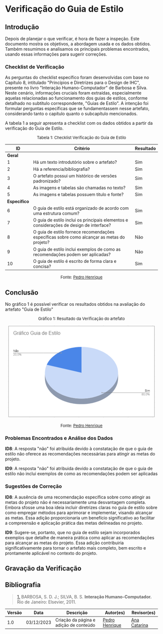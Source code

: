 # Verificação do Guia de Estilo

## Introdução

Depois de planejar o que verificar, é hora de fazer a inspeção. Este documento mostra os objetivos, a abordagem usada e os dados obtidos. Também resumimos e analisamos os principais problemas encontrados, usando essas informações para sugerir correções.

### Checklist de Verificação

As perguntas do checklist específico foram desenvolvidas com base no Capítulo 8, intitulado "Princípios e Diretrizes para o Design de IHC", presente no livro "Interação Humano-Computador" de Barbosa e Silva. Neste cenário, informações cruciais foram extraídas, especialmente aquelas relacionadas ao funcionamento dos guias de estilos, conforme detalhado no subtítulo correspondente, "Guias de Estilo". A intenção foi formular perguntas específicas que se fundamentassem nesse artefato, considerando tanto o capítulo quanto o subcapítulo mencionados.

A tabela 1 a seguir apresenta a checklist com os dados obtidos a partir da verificação do Guia de Estilo. 

<center>
<font size="2"><p style="text-align: center">Tabela 1: Checklist Verificação do Guia de Estilo</p></font>

| ID  | Critério                                                                                                   | Resultado |
| --- | ---------------------------------------------------------------------------------------------------------- | --------- |
|**Geral**        |                                                                                                |           |
| 1   | Há um texto introdutório sobre o artefato?                                                                 |   Sim        |
| 2   | Há a referencia/bibliografia?                                                                              |   Sim        |
| 3   | O artefato possui um histórico de versões padronizado?                                                     |   Sim        |
| 4   | As imagens e tabelas são chamadas no texto?                                                                |   Sim        |
| 5   | As imagens e tabelas possuem titulo e fonte?                                                               |   Sim        |
|**Específico**  |                                                                                                 |           |
| 6   | O guia de estilo está organizado de acordo com uma estrutura comum?                                                                                                             |    Sim     |
| 7   | O guia de estilo inclui os principais elementos e considerações de design de interface?                                                                                                         |    Sim     |
| 8   | O guia de estilo fornece recomendações específicas sobre como alcançar as metas do projeto?                                                                                                           |    Não    |
| 9   | O guia de estilo inclui exemplos de como as recomendações podem ser aplicadas?                                                                                                        |    Não    |
| 10  |  O guia de estilo é escrito de forma clara e concisa?                                                                                                           |    Sim       |

<font size="2"><p style="text-align: center">Fonte: [Pedro Henrique](https://github.com/pedro-hsf) </p></font>
</center>

## Conclusão

No gráfico 1 é possível verificar os resultados obtidos na avaliação do artefato "Guia de Estilo"

<center>
<font size="2"><p style="text-align: center">Gráfico 1: Resultado da Verificação do artefato</p></font>

![graficoguia](../../../assets/verificacao/guiadeestilo.png)

<font size="2"><p style="text-align: center">Fonte: [Pedro Henrique](https://github.com/pedro-hsf) </p></font>
</center>

### Problemas Encontrados e Análise dos Dados

**ID8**: A resposta "não" foi atribuída devido à constatação de que o guia de estilo não oferece as recomendações necessárias para atingir as metas do projeto. 

**ID9**: A resposta "não" foi atribuida devido a constatação de que o guia de estilo não inclui exemplos de como as recomendações podem ser aplicadas 

### Sugestões de Correção

**ID8**: A ausência de uma recomendação específica sobre como atingir as metas do projeto não é necessariamente uma desvantagem completa. Embora sfosse uma boa ideia incluir diretrizes claras no guia de estilo sobre como empregar métodos para aprimorar e implementar, visando alcançar as metas. Essa adição proporcionaria um benefício significativo ao facilitar a compreensão e aplicação prática das metas delineadas no projeto.

**ID9**: Sugere-se, portanto, que no guia de estilo sejam incorporados exemplos que detalhe de maneira prática como aplicar as recomendações para alcançar as metas do projeto. Essa adição contribuiria significativamente para tornar o artefato mais completo, bem escrito e prontamente aplicável no contexto do projeto.

## Gravação da Verificação

## Bibliografia

> <a id="REF1" href="#anchor_1">1.</a> BARBOSA, S. D. J.; SILVA, B. S. **Interação Humano-Computador.** Rio de Janeiro: Elsevier, 2011.

| Versão | Data       | Descrição              | Autor(es)                                        | Revisor(es)                                      |
| ------ | ---------- | ---------------------- | ------------------------------------------------ | ------------------------------------------------ |
| 1.0    | 03/12/2023 | Criação da página e adição de conteúdo     | [Pedro Henrique](https://github.com/pedro-hsf) | [Ana Catarina](https://github.com/an4catarina) |
